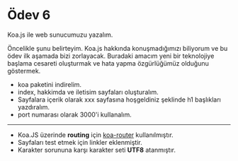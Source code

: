 # Ödev 6

Koa.js ile web sunucumuzu yazalım.

Öncelikle şunu belirteyim. Koa.js hakkında konuşmadığımızı biliyorum ve bu ödev ilk aşamada bizi zorlayacak. Buradaki amacım yeni bir teknolojiye başlama cesareti oluşturmak ve hata yapma özgürlüğümüz olduğunu göstermek.

- koa paketini indirelim.
- index, hakkimda ve iletisim sayfaları oluşturalım.
- Sayfalara içerik olarak xxx sayfasına hoşgeldiniz şeklinde h1 başlıkları yazdıralım.
- port numarası olarak 3000'i kullanalım.

***

- Koa.JS üzerinde **routing** için [koa-router](https://www.npmjs.com/package/koa-router) kullanılmıştır.
- Sayfaları test etmek için linkler eklenmiştir.
- Karakter sorununa karşı karakter seti **UTF8** atanmıştır.
